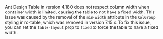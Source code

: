 Ant Design Table in version 4.18.0 does not respect column width when container width is limited, causing the table to not have a fixed width. This issue was caused by the removal of the `min-width` attribute in the `ColGroup` styling in rc-table, which was removed in version 7.15.x. To fix this issue, you can set the `table-layout` prop to `fixed` to force the table to have a fixed width.
